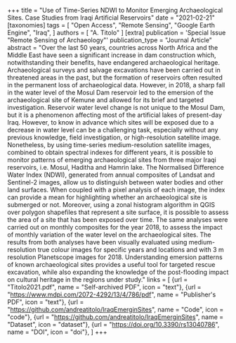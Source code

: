 +++
title = "Use of Time-Series NDWI to Monitor Emerging Archaeological Sites. Case Studies from Iraqi Artificial Reservoirs"
date = "2021-02-21"
[taxonomies]
tags = [
  "Open Access",
  "Remote Sensing",
  "Google Earth Engine",
  "Iraq",
]
authors = [ "A. Titolo" ]
[extra]
publication = 'Special Issue "Remote Sensing of Archaeology"'
publication_type = "Journal Article"
abstract = "Over the last 50 years, countries across North Africa and the Middle East have seen a significant increase in dam construction which, notwithstanding their benefits, have endangered archaeological heritage. Archaeological surveys and salvage excavations have been carried out in threatened areas in the past, but the formation of reservoirs often resulted in the permanent loss of archaeological data. However, in 2018, a sharp fall in the water level of the Mosul Dam reservoir led to the emersion of the archaeological site of Kemune and allowed for its brief and targeted investigation. Reservoir water level change is not unique to the Mosul Dam, but it is a phenomenon affecting most of the artificial lakes of present-day Iraq. However, to know in advance which sites will be exposed due to a decrease in water level can be a challenging task, especially without any previous knowledge, field investigation, or high-resolution satellite image. Nonetheless, by using time-series medium-resolution satellite images, combined to obtain spectral indexes for different years, it is possible to monitor patterns of emerging archaeological sites from three major Iraqi reservoirs, i.e. Mosul, Haditha and Hamrin lake. The Normalised Difference Water Index (NDWI), generated from annual composites of Landsat and Sentinel-2 images, allow us to distinguish between water bodies and other land surfaces. When coupled with a pixel analysis of each image, the index can provide a mean for highlighting whether an archaeological site is submerged or not. Moreover, using a zonal histogram algorithm in QGIS over polygon shapefiles that represent a site surface, it is possible to assess the area of a site that has been exposed over time. The same analyses were carried out on monthly composites for the year 2018, to assess the impact of monthly variation of the water level on the archaeological sites. The results from both analyses have been visually evaluated using medium-resolution true colour images for specific years and locations and with 3 m resolution Planetscope images for 2018. Understanding emersion patterns of known archaeological sites provides a useful tool for targeted rescue excavation, while also expanding the knowledge of the post-flooding impact on cultural heritage in the regions under study."
links = [
    {url = "Titolo2021.pdf", name = "Self-archived PDF", icon = "text"},
    {url = "https://www.mdpi.com/2072-4292/13/4/786/pdf", name = "Publisher's PDF", icon = "text"},
    {url = "https://github.com/andreatitolo/IraqEmerginSites", name = "Code", icon = "code"},
    {url = "https://github.com/andreatitolo/IraqEmerginSites", name = "Dataset", icon = "dataset"},
    {url = "https://doi.org/10.3390/rs13040786", name = "DOI", icon = "doi"},
]
+++

